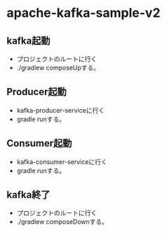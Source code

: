 # apache-kafka-sample-v2

## kafka起動
- プロジェクトのルートに行く
- ./gradlew composeUpする。

## Producer起動
- kafka-producer-serviceに行く
- gradle runする。

## Consumer起動
- kafka-consumer-serviceに行く
- gradle runする。

## kafka終了
- プロジェクトのルートに行く
- ./gradlew composeDownする。
